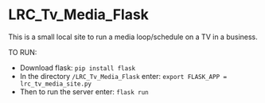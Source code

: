 # LRC_Tv_Media_Flask
This is a small local site to run a media loop/schedule on a TV in a business.

TO RUN:
* Download flask: `pip install flask`
* In the directory `/LRC_Tv_Media_Flask` enter: `export FLASK_APP = lrc_tv_media_site.py`
* Then to run the server enter: `flask run`

